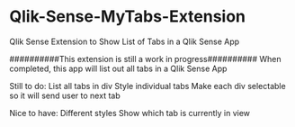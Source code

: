 # Qlik-Sense-MyTabs-Extension
Qlik Sense Extension to Show List of Tabs in a Qlik Sense App

##########This extension is still a work in progress##########
When completed, this app will list out all tabs in a Qlik Sense App

Still to do:
  List all tabs in div
  Style individual tabs
  Make each div selectable so it will send user to next tab
  
Nice to have:
  Different styles
  Show which tab is currently in view
